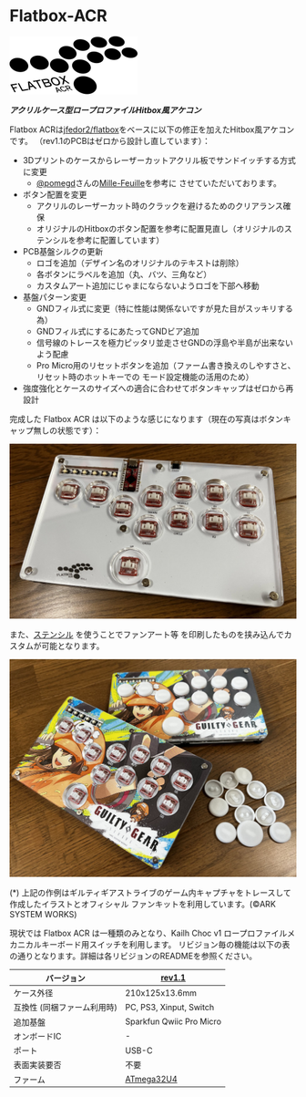 # Flatbox-ACR

![Logo](logo.svg)

_**アクリルケース型ロープロファイルHitbox風アケコン**_

Flatbox ACRは[jfedor2/flatbox](https://github.com/jfedor2/flatbox)をベースに以下の修正を加えたHitbox風アケコンです。
（rev1.1のPCBはゼロから設計し直しています）：

* 3Dプリントのケースからレーザーカットアクリル板でサンドイッチする方式に変更
    * [@pomegd](https://twitter.com/pomegd)さんの[Mille-Feuille](https://pomegd.booth.pm/items/2685530)を参考に
      させていただいております。
* ボタン配置を変更
    * アクリルのレーザーカット時のクラックを避けるためのクリアランス確保
    * オリジナルのHitboxのボタン配置を参考に配置見直し（オリジナルのステンシルを参考に配置しています）
* PCB基盤シルクの更新
    * ロゴを追加（デザイン名のオリジナルのテキストは削除）
    * 各ボタンにラベルを追加（丸、バツ、三角など）
    * カスタムアート追加にじゃまにならないようロゴを下部へ移動
* 基盤パターン変更
    * GNDフィル式に変更（特に性能は関係ないですが見た目がスッキリする為）
    * GNDフィル式にするにあたってGNDビア追加
    * 信号線のトレースを極力ピッタリ並走させGNDの浮島や半島が出来ないよう配慮
    * Pro Micro用のリセットボタンを追加（ファーム書き換えのしやすさと、リセット時のホットキーでの
      モード設定機能の活用のため）
* 強度強化とケースのサイズへの適合に合わせてボタンキャップはゼロから再設計

完成した Flatbox ACR は以下のような感じになります（現在の写真はボタンキャップ無しの状態です）：

![Assembled Flatbox](hardware-rev1.1/images/Flatbox-rev1.1-bare.jpg)

また、[ステンシル](hardware-rev1.1/images/Flatbox-ACR-Stencil_300dpi.png) を使うことでファンアート等
を印刷したものを挟み込んでカスタムが可能となります。

![Assembled Flatbox with Fan Art](hardware-rev1.1/images/Flatbox-rev1.1-final01.jpg)

(*) 上記の作例はギルティギアストライブのゲーム内キャプチャをトレースして作成したイラストとオフィシャル
ファンキットを利用しています。(©ARK SYSTEM WORKS)

現状では Flatbox ACR は一種類のみとなり、Kailh Choc v1 ロープロファイルメカニカルキーボード用スイッチを利用します。
リビジョン毎の機能は以下の表の通りとなります。詳細は各リビジョンのREADMEを参照ください。

バージョン | [rev1.1](hardware-rev1.1) |
------- | ------------------------- |
ケース外径 | 210x125x13.6mm |
互換性 (同梱ファーム利用時) | PC, PS3, Xinput, Switch |
追加基盤 | Sparkfun Qwiic Pro Micro |
オンボードIC | - |
ポート | USB-C |
表面実装要否 | 不要 |
ファーム | [ATmega32U4](firmwares_atmega32u4) |
